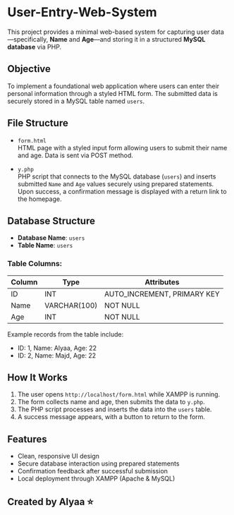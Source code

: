 # User-Entry-Web-System

This project provides a minimal web-based system for capturing user data—specifically, **Name** and **Age**—and storing it in a structured **MySQL database** via PHP.

##  Objective

To implement a foundational web application where users can enter their personal information through a styled HTML form. The submitted data is securely stored in a MySQL table named `users`.

## File Structure

- `form.html`  
  HTML page with a styled input form allowing users to submit their name and age. Data is sent via POST method.

- `y.php`  
  PHP script that connects to the MySQL database (`users`) and inserts submitted `Name` and `Age` values securely using prepared statements. Upon success, a confirmation message is displayed with a return link to the homepage.

## Database Structure

- **Database Name**: `users`
- **Table Name**: `users`

### Table Columns:

| Column | Type         | Attributes         |
|--------|--------------|--------------------|
| ID     | INT          | AUTO_INCREMENT, PRIMARY KEY |
| Name   | VARCHAR(100) | NOT NULL           |
| Age    | INT          | NOT NULL           |

Example records from the table include:

- ID: 1, Name: Alyaa, Age: 22  
- ID: 2, Name: Majd, Age: 22

## How It Works

1. The user opens `http://localhost/form.html` while XAMPP is running.
2. The form collects name and age, then submits the data to `y.php`.
3. The PHP script processes and inserts the data into the `users` table.
4. A success message appears, with a button to return to the form.

## Features

- Clean, responsive UI design
- Secure database interaction using prepared statements
- Confirmation feedback after successful submission
- Local deployment through XAMPP (Apache & MySQL)

## Created by Alyaa ⭐

